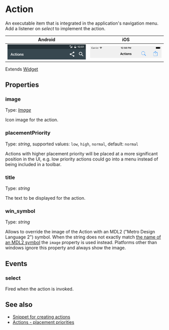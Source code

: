 ---
---
# Action

An executable item that is integrated in the application's navigation menu. Add a listener on *select* to implement the action.

Android | iOS
--- | ---
![Action on Android](img/android/Action.png) | ![Action on iOS](img/ios/Action.png)

Extends [Widget](Widget.md)

## Properties

### image

Type: *[Image](../types.md#image)*

Icon image for the action.

### placementPriority

Type: *string*, supported values: `low`, `high`, `normal`, default: `normal`

Actions with higher placement priority will be placed at a more significant position in the UI, e.g. low priority actions could go into a menu instead of being included in a toolbar.

### title

Type: *string*

The text to be displayed for the action.

### win_symbol

Type: *string*

Allows to override the image of the Action with an MDL2 ("Metro Design Language 2") symbol. When the string does not exactly match [the name of an MDL2 symbol](https://msdn.microsoft.com/en-us/library/windows/apps/windows.ui.xaml.controls.symbol.aspx) the `image` property is used instead. Platforms other than windows ignore this property and always show the image.


## Events

### select

Fired when the action is invoked.



## See also

- [Snippet for creating actions](https://github.com/eclipsesource/tabris-js/tree/v2.0.0-beta2/snippets/navigationview-action.js)
- [Actions - placement priorities](https://github.com/eclipsesource/tabris-js/tree/v2.0.0-beta2/snippets/navigationview-action-placementpriority.js)
